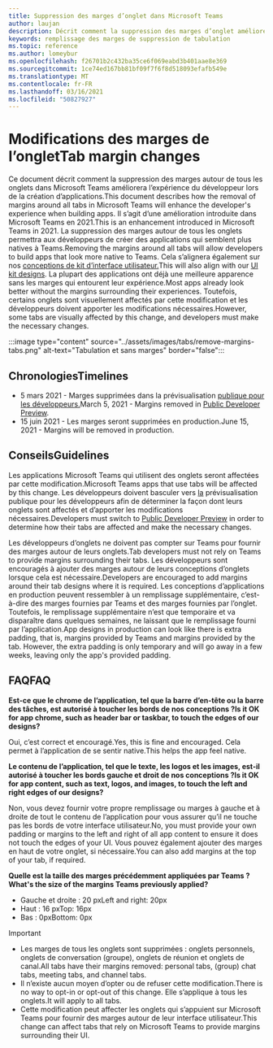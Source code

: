 ```yaml
---
title: Suppression des marges d’onglet dans Microsoft Teams
author: laujan
description: Décrit comment la suppression des marges d’onglet améliorera l’expérience du développeur.
keywords: remplissage des marges de suppression de tabulation
ms.topic: reference
ms.author: lomeybur
ms.openlocfilehash: f26701b2c432ba35ce6f069eabd3b401aae8e369
ms.sourcegitcommit: 1ce74ed167bb81bf09f7f6f8d518093efafb549e
ms.translationtype: MT
ms.contentlocale: fr-FR
ms.lasthandoff: 03/16/2021
ms.locfileid: "50827927"
---
```

# <a name="tab-margin-changes"></a><span data-ttu-id="b4532-104">Modifications des marges de l’onglet</span><span class="sxs-lookup"><span data-stu-id="b4532-104">Tab margin changes</span></span>

<span data-ttu-id="b4532-105">Ce document décrit comment la suppression des marges autour de tous les onglets dans Microsoft Teams améliorera l’expérience du développeur lors de la création d’applications.</span><span class="sxs-lookup"><span data-stu-id="b4532-105">This document describes how the removal of margins around all tabs in Microsoft Teams will enhance the developer's experience when building apps.</span></span> <span data-ttu-id="b4532-106">Il s’agit d’une amélioration introduite dans Microsoft Teams en 2021.</span><span class="sxs-lookup"><span data-stu-id="b4532-106">This is an enhancement introduced in Microsoft Teams in 2021.</span></span>
<span data-ttu-id="b4532-107">La suppression des marges autour de tous les onglets permettra aux développeurs de créer des applications qui semblent plus natives à Teams.</span><span class="sxs-lookup"><span data-stu-id="b4532-107">Removing the margins around all tabs will allow developers to build apps that look more native to Teams.</span></span> <span data-ttu-id="b4532-108">Cela s’alignera également sur nos [conceptions de kit d’interface utilisateur.](~/tabs/design/tabs.md)</span><span class="sxs-lookup"><span data-stu-id="b4532-108">This will also align with our [UI kit designs](~/tabs/design/tabs.md).</span></span> <span data-ttu-id="b4532-109">La plupart des applications ont déjà une meilleure apparence sans les marges qui entourent leur expérience.</span><span class="sxs-lookup"><span data-stu-id="b4532-109">Most apps already look better without the margins surrounding their experiences.</span></span> <span data-ttu-id="b4532-110">Toutefois, certains onglets sont visuellement affectés par cette modification et les développeurs doivent apporter les modifications nécessaires.</span><span class="sxs-lookup"><span data-stu-id="b4532-110">However, some tabs are visually affected by this change, and developers must make the necessary changes.</span></span>

:::image type="content" source="../assets/images/tabs/remove-margins-tabs.png" alt-text="Tabulation et sans marges" border="false":::

## <a name="timelines"></a><span data-ttu-id="b4532-112">Chronologies</span><span class="sxs-lookup"><span data-stu-id="b4532-112">Timelines</span></span>

* <span data-ttu-id="b4532-113">5 mars 2021 - Marges supprimées dans la prévisualisation [publique pour les développeurs.](~/resources/dev-preview/developer-preview-intro.md)</span><span class="sxs-lookup"><span data-stu-id="b4532-113">March 5, 2021 - Margins removed in [Public Developer Preview](~/resources/dev-preview/developer-preview-intro.md).</span></span>
* <span data-ttu-id="b4532-114">15 juin 2021 - Les marges seront supprimées en production.</span><span class="sxs-lookup"><span data-stu-id="b4532-114">June 15, 2021 - Margins will be removed in production.</span></span>

## <a name="guidelines"></a><span data-ttu-id="b4532-115">Conseils</span><span class="sxs-lookup"><span data-stu-id="b4532-115">Guidelines</span></span>

<span data-ttu-id="b4532-116">Les applications Microsoft Teams qui utilisent des onglets seront affectées par cette modification.</span><span class="sxs-lookup"><span data-stu-id="b4532-116">Microsoft Teams apps that use tabs will be affected by this change.</span></span> <span data-ttu-id="b4532-117">Les développeurs doivent basculer vers [la](~/resources/dev-preview/developer-preview-intro.md) prévisualisation publique pour les développeurs afin de déterminer la façon dont leurs onglets sont affectés et d’apporter les modifications nécessaires.</span><span class="sxs-lookup"><span data-stu-id="b4532-117">Developers must switch to [Public Developer Preview](~/resources/dev-preview/developer-preview-intro.md) in order to determine how their tabs are affected and make the necessary changes.</span></span>

<span data-ttu-id="b4532-118">Les développeurs d’onglets ne doivent pas compter sur Teams pour fournir des marges autour de leurs onglets.</span><span class="sxs-lookup"><span data-stu-id="b4532-118">Tab developers must not rely on Teams to provide margins surrounding their tabs.</span></span> <span data-ttu-id="b4532-119">Les développeurs sont encouragés à ajouter des marges autour de leurs conceptions d’onglets lorsque cela est nécessaire.</span><span class="sxs-lookup"><span data-stu-id="b4532-119">Developers are encouraged to add margins around their tab designs where it is required.</span></span> <span data-ttu-id="b4532-120">Les conceptions d’applications en production peuvent ressembler à un remplissage supplémentaire, c’est-à-dire des marges fournies par Teams et des marges fournies par l’onglet. Toutefois, le remplissage supplémentaire n’est que temporaire et va disparaître dans quelques semaines, ne laissant que le remplissage fourni par l’application.</span><span class="sxs-lookup"><span data-stu-id="b4532-120">App designs in production can look like there is extra padding, that is, margins provided by Teams and margins provided by the tab. However, the extra padding is only temporary and will go away in a few weeks, leaving only the app's provided padding.</span></span>

## <a name="faq"></a><span data-ttu-id="b4532-121">FAQ</span><span class="sxs-lookup"><span data-stu-id="b4532-121">FAQ</span></span>

<span data-ttu-id="b4532-122">**Est-ce que le chrome de l’application, tel que la barre d’en-tête ou la barre des tâches, est autorisé à toucher les bords de nos conceptions ?**</span><span class="sxs-lookup"><span data-stu-id="b4532-122">**Is it OK for app chrome, such as header bar or taskbar, to touch the edges of our designs?**</span></span>

<span data-ttu-id="b4532-123">Oui, c’est correct et encouragé.</span><span class="sxs-lookup"><span data-stu-id="b4532-123">Yes, this is fine and encouraged.</span></span> <span data-ttu-id="b4532-124">Cela permet à l’application de se sentir native.</span><span class="sxs-lookup"><span data-stu-id="b4532-124">This helps the app feel native.</span></span>

<span data-ttu-id="b4532-125">**Le contenu de l’application, tel que le texte, les logos et les images, est-il autorisé à toucher les bords gauche et droit de nos conceptions ?**</span><span class="sxs-lookup"><span data-stu-id="b4532-125">**Is it OK for app content, such as text, logos, and images, to touch the left and right edges of our designs?**</span></span>

<span data-ttu-id="b4532-126">Non, vous devez fournir votre propre remplissage ou marges à gauche et à droite de tout le contenu de l’application pour vous assurer qu’il ne touche pas les bords de votre interface utilisateur.</span><span class="sxs-lookup"><span data-stu-id="b4532-126">No, you must provide your own padding or margins to the left and right of all app content to ensure it does not touch the edges of your UI.</span></span> <span data-ttu-id="b4532-127">Vous pouvez également ajouter des marges en haut de votre onglet, si nécessaire.</span><span class="sxs-lookup"><span data-stu-id="b4532-127">You can also add margins at the top of your tab, if required.</span></span>

<span data-ttu-id="b4532-128">**Quelle est la taille des marges précédemment appliquées par Teams ?**</span><span class="sxs-lookup"><span data-stu-id="b4532-128">**What's the size of the margins Teams previously applied?**</span></span>

* <span data-ttu-id="b4532-129">Gauche et droite : 20 px</span><span class="sxs-lookup"><span data-stu-id="b4532-129">Left and right: 20px</span></span>
* <span data-ttu-id="b4532-130">Haut : 16 px</span><span class="sxs-lookup"><span data-stu-id="b4532-130">Top: 16px</span></span>
* <span data-ttu-id="b4532-131">Bas : 0px</span><span class="sxs-lookup"><span data-stu-id="b4532-131">Bottom: 0px</span></span>

> [!IMPORTANT]
> * <span data-ttu-id="b4532-132">Les marges de tous les onglets sont supprimées : onglets personnels, onglets de conversation (groupe), onglets de réunion et onglets de canal.</span><span class="sxs-lookup"><span data-stu-id="b4532-132">All tabs have their margins removed: personal tabs, (group) chat tabs, meeting tabs, and channel tabs.</span></span>
> * <span data-ttu-id="b4532-133">Il n’existe aucun moyen d’opter ou de refuser cette modification.</span><span class="sxs-lookup"><span data-stu-id="b4532-133">There is no way to opt-in or opt-out of this change.</span></span> <span data-ttu-id="b4532-134">Elle s’applique à tous les onglets.</span><span class="sxs-lookup"><span data-stu-id="b4532-134">It will apply to all tabs.</span></span>
> * <span data-ttu-id="b4532-135">Cette modification peut affecter les onglets qui s’appuient sur Microsoft Teams pour fournir des marges autour de leur interface utilisateur.</span><span class="sxs-lookup"><span data-stu-id="b4532-135">This change can affect tabs that rely on Microsoft Teams to provide margins surrounding their UI.</span></span>
